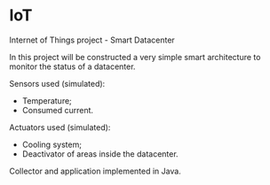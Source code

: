 # IoT
Internet of Things project - Smart Datacenter

In this project will be constructed a very simple smart architecture to monitor the status of a datacenter.

Sensors used (simulated):
- Temperature;
- Consumed current.

Actuators used (simulated):
- Cooling system;
- Deactivator of areas inside the datacenter.

Collector and application implemented in Java.
